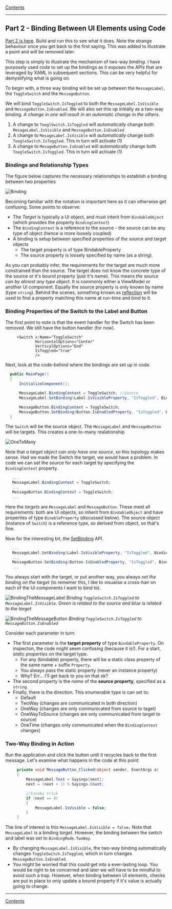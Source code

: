 [Contents](/docs/README.md)

----

## Part 2 - Binding Between UI Elements using Code
[Part 2 is here](/code/Chapter2/Bindings/HelloBindings-02). Build and run this to see what it does. Note the strange behaviour once you get back to the first saying. This was added to illustrate a point and will be removed later.

This step is simply to illustrate the mechanism of two-way _binding_. I have purposely used code to set up the bindings as it exposes the APIs that are leveraged by XAML in subsequent sections. This can be very helpful for demystifying what is going on.

To begin with, a three way binding will be set up between the `MessageLabel`, the `ToggleSwitch` and the `MessageButton`.           

We will bind `ToggleSwitch.IsToggled` to both the `MessageLabel.IsVisible` and `MessageButton.IsEnabled`. We will also set this up initially as a two-way binding. _A change in one will result in an automatic change in the others_. 

1. A change to `TooglSwitch.IsToggled` will _automatically_ change both `MesageLabel.IsVisible` and `MessageButton.IsEnabled`
1. A change to `MesageLabel.IsVisible` will _automatically_ change both `ToogleSwitch.IsToggled`. This in turn will activate (1)
1. A change to `MesageButton.IsEnabled` will _automatically_ change both `ToogleSwitch.IsToggled`. This in turn will activate (1)

### Bindings and Relationship Types
The figure below captures the necessary relationships to establish a binding between two properties

![Binding](img/binding.png)

Becoming familiar with the notation is important here as it can otherwise get confusing. Some points to observe:

- The _Target_ is typically a UI object, and must interit from `BindableObject` (which provides the property `BindingContext`)
- The `BindingContext` is a reference to the source - the source can be any type of object (hence is more loosely coupled)
- A binding is setup between specified properties of the source and target objects
    - The target property is of type BindableProperty
    - The source property is loosely specified by name (as a string). 
    
As you can probably infer, the requirements for the target are much more constrained than the source. The target does not know the concrete type of the source or it's bound property (just it's name). This means _the source can by almost any type object_.  It is commonly either a ViewModel or another UI component. Equally the source property is only known by name (type `string`). Behind the scenes, something known as [reflection](https://docs.microsoft.com/en-us/dotnet/csharp/programming-guide/concepts/reflection) will be used to find a property matching this name at run-time and bind to it.

### Binding Properties of the Switch to the Label and Button
The first point to note is that the event handler for the Switch has been removed. We still have the button handler (for now).

```XAML
     <Switch x:Name="ToggleSwitch"  
             HorizontalOptions="Center"
             VerticalOptions="End"
             IsToggled="true"
             />
```     

Next, look at the code-behind where the bindings are set up in code.

```C#
  public MainPage()
  {
      InitializeComponent();

      MessageLabel.BindingContext = ToggleSwitch; //Source
      MessageLabel.SetBinding(Label.IsVisibleProperty, "IsToggled", BindingMode.TwoWay);

      MessageButton.BindingContext = ToggleSwitch;
      MessageButton.SetBinding(Button.IsEnabledProperty, "IsToggled", BindingMode.TwoWay);
  }
```        

The `Switch` will be the source object. The `MessageLabel` and `MessageButton` will be targets. This creates a one-to-many realationship

![OneToMany](img/one-to-many.png)

Note that _a target object can only have one source_, so this topology makes sense. Had we made the Switch the target, we would have a problem. In code we can set the source for each target by specifying the `BindingContext` property. 

```C#
   ...
   MessageLabel.BindingContext = ToggleSwitch;
   ...
   MessageButton.BindingContext = ToggleSwitch;
   ...
```

Here the _targets_ are `MessageLabel` and `MessageButton`. These meet all requirements: both are UI objects, so inherit from `BindableObject` and have properties of type `BinableProperty` (discussed below). The source object (instance of `Switch`) is a reference type, so derived from object, so that's fine. 

Now for the interesting bit, the [SetBinding](https://docs.microsoft.com/en-us/dotnet/api/xamarin.forms.bindableobjectextensions.setbinding?view=xamarin-forms) API.
```C#
   ...
   MessageLabel.SetBinding(Label.IsVisibleProperty, "IsToggled", BindingMode.TwoWay);
   ...
   MessageButton.SetBinding(Button.IsEnabledProperty, "IsToggled", BindingMode.TwoWay);
   ...
```

You always start with the target, or put another way, you always _set the binding on the target_ (to rememer this, I like to visualise a cross-hair on each of the UI components I want to bind to). 

![BindingTheMessageLabel](img/binding-label-to-switch.png)
_Binding `ToggleSwitch.IsToggled` to `MessageLabel.IsVisible`. Green is related to the source and blue is related to the target_

![BindingTheMessageButton](img/binding-button-to-switch.png)
_Binding `ToggleSwitch.IsToggled` to `MessageButton.IsEnabled`_

Consider each parameter in turn:

- The first parameter is the **target property** of type `BindableProperty`. On inspecton, the code might seem confusing (because it is!). For a start, _static properties_ on the target type. 
    - For any (bindable) property, there will be a static class property of the same name + suffix `Property`.
    - You always pass the static property (never an instance property)
    - Why? Err... I'll get back to you on that ok?
- The second property is the _name_ of the **source property**, specified as a `string`.    
- Finally, there is the direction. This enumerable type is can set to:
    - Default
    - TwoWay (changes are communicated in both direction)
    - OneWay (changes are only communicated from source to taget)
    - OneWayToSource (changes are only communicated from target to source)
    - OneTime (changes only communicated when the `BindingContext` changes)

### Two-Way Binding in Action
Run the application and click the button until it recycles back to the first message. Let's examine what happens in the code at this point:

```C#
     private void MessageButton_Clicked(object sender, EventArgs e)
     {
         MessageLabel.Text = Sayings[next];
         next = (next + 1) % Sayings.Count;

         //Sneaky trick
         if (next == 0)
         {
             MessageLabel.IsVisible = false;
         }
     }
```

The line of interest is this `MessageLabel.IsVisible = false;` Note that `MessageLabel` is a binding _target_. However, the binding between the switch and label was set to `BindingMode.TwoWay`. 

- By changing `MessageLabel.IsVisible`, the two-way binding automatically changes `ToggleSwitch.IsToggled`, which in turn changes `MessageButton.IsEnabled`.
- You might be worried that this could get into a ever-lasting loop. You would be right to be concerned and later we will have to be mindful to avoid such a trap. However, when binding between UI elements, checks are put in place to only update a bound property if it's value is actually going to change.

----
[Contents](/docs/README.md)
